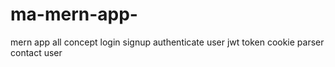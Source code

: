 # ma-mern-app-
mern app all concept login signup authenticate user jwt token cookie parser contact user

